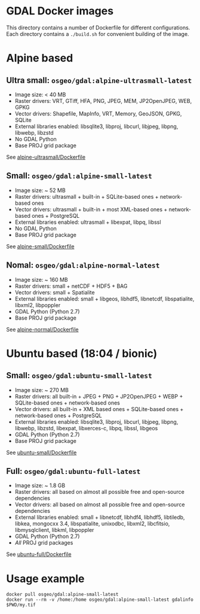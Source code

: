 GDAL Docker images
==================

This directory contains a number of Dockerfile for different configurations.
Each directory contains a `./build.sh` for convenient building of the image.

# Alpine based

## Ultra small: `osgeo/gdal:alpine-ultrasmall-latest`

* Image size: < 40 MB
* Raster drivers: VRT, GTiff, HFA, PNG, JPEG, MEM, JP2OpenJPEG, WEB, GPKG
* Vector drivers: Shapefile, MapInfo, VRT, Memory, GeoJSON, GPKG, SQLite
* External libraries enabled: libsqlite3, libproj, libcurl, libjpeg, libpng, libwebp, libzstd
* No GDAL Python
* Base PROJ grid package

See [alpine-ultrasmall/Dockerfile](alpine-ultrasmall/Dockerfile)

## Small: `osgeo/gdal:alpine-small-latest`

* Image size: ~ 52 MB
* Raster drivers: ultrasmall + built-in + SQLite-based ones + network-based ones
* Vector drivers: ultrasmall + built-in + most XML-based ones + network-based ones + PostgreSQL
* External libraries enabled: ultrasmall + libexpat, libpq, libssl
* No GDAL Python
* Base PROJ grid package

See [alpine-small/Dockerfile](alpine-small/Dockerfile)

## Nomal: `osgeo/gdal:alpine-normal-latest`

* Image size: ~ 160 MB
* Raster drivers: small + netCDF + HDF5 + BAG
* Vector drivers: small + Spatialite
* External libraries enabled: small + libgeos, libhdf5, libnetcdf, libspatialite, libxml2, libpoppler
* GDAL Python (Python 2.7)
* Base PROJ grid package

See [alpine-normal/Dockerfile](alpine-normal/Dockerfile)

# Ubuntu based (18:04 / bionic)

## Small: `osgeo/gdal:ubuntu-small-latest`

* Image size: ~ 270 MB
* Raster drivers: all built-in + JPEG + PNG + JP2OpenJPEG + WEBP + SQLite-based ones + network-based ones
* Vector drivers: all built-in + XML based ones + SQLite-based ones + network-based ones + PostgreSQL
* External libraries enabled: libsqlite3, libproj, libcurl, libjpeg, libpng, libwebp, libzstd, libexpat, libxerces-c, libpq, libssl, libgeos
* GDAL Python (Python 2.7)
* Base PROJ grid package

See [ubuntu-small/Dockerfile](ubuntu-small/Dockerfile)

## Full: `osgeo/gdal:ubuntu-full-latest`

* Image size: ~ 1.8 GB
* Raster drivers: all based on almost all possible free and open-source dependencies
* Vector drivers: all based on almost all possible free and open-source dependencies
* External libraries enabled: small + libnetcdf, libhdf4, libhdf5, libtiledb, libkea, mongocxx 3.4, libspatialite, unixodbc, libxml2, libcfitsio, libmysqlclient, libkml, libpoppler
* GDAL Python (Python 2.7)
* *All* PROJ grid packages

See [ubuntu-full/Dockerfile](ubuntu-full/Dockerfile)


# Usage example

```shell
docker pull osgeo/gdal:alpine-small-latest
docker run --rm -v /home:/home osgeo/gdal:alpine-small-latest gdalinfo $PWD/my.tif
```
